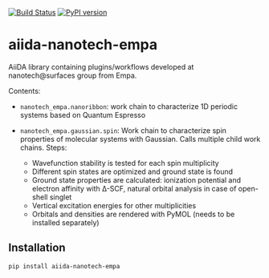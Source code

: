 [![Build Status](https://github.com/nanotech-empa/aiida-nanotech-empa/workflows/ci/badge.svg?branch=master)](https://github.com/nanotech-empa/aiida-nanotech-empa/actions)
[![PyPI version](https://badge.fury.io/py/aiida-nanotech-empa.svg)](https://badge.fury.io/py/aiida-nanotech-empa)

# aiida-nanotech-empa

AiiDA library containing plugins/workflows developed at nanotech@surfaces group from Empa.

Contents:

* `nanotech_empa.nanoribbon`: work chain to characterize 1D periodic systems based on Quantum Espresso

* `nanotech_empa.gaussian.spin`: Work chain to characterize spin properties of molecular systems with Gaussian. Calls multiple child work chains. Steps:
  * Wavefunction stability is tested for each spin multiplicity
  * Different spin states are optimized and ground state is found
  * Ground state properties are calculated: ionization potential and electron affinity with Δ-SCF, natural orbital analysis in case of open-shell singlet
  * Vertical excitation energies for other multiplicities
  * Orbitals and densities are rendered with PyMOL (needs to be installed separately)

## Installation

```shell
pip install aiida-nanotech-empa
```
